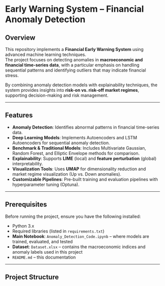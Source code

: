 # Early Warning System – Financial Anomaly Detection

## Overview
This repository implements a **Financial Early Warning System** using advanced machine learning techniques.  
The project focuses on detecting anomalies in **macroeconomic and financial time-series data**, with a particular emphasis on handling sequential patterns and identifying outliers that may indicate financial stress.  

By combining anomaly detection models with explainability techniques, the system provides insights into **risk-on vs. risk-off market regimes**, supporting decision-making and risk management.

---

## Features
- **Anomaly Detection**: Identifies abnormal patterns in financial time-series data.  
- **Deep Learning Models**: Implements Autoencoders and LSTM Autoencoders for sequential anomaly detection.  
- **Benchmark & Traditional Models**: Includes Multivariate Gaussian, Random Forest, and Elliptic Envelope methods for comparison.  
- **Explainability**: Supports **LIME** (local) and **feature perturbation** (global) interpretability.  
- **Visualization Tools**: Uses **UMAP** for dimensionality reduction and market regime visualization (Up vs. Down anomalies).  
- **Customizable Pipelines**: Pre-built training and evaluation pipelines with hyperparameter tuning (Optuna).  

---

## Prerequisites
Before running the project, ensure you have the following installed:

- Python 3.x  
- Required libraries (listed in `requirements.txt`)  
- **Main Notebook**: `Anomaly_Detection_Code.ipynb` – where models are trained, evaluated, and tested  
- **Dataset**: `Dataset.xlsx` – contains the macroeconomic indices and anomaly labels used in this project  
- `README.md` – this documentation  

---

## Project Structure
